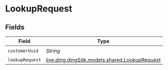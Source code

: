 # LookupRequest


## Fields

| Field                                                                                 | Type                                                                                  | Required                                                                              | Description                                                                           |
| ------------------------------------------------------------------------------------- | ------------------------------------------------------------------------------------- | ------------------------------------------------------------------------------------- | ------------------------------------------------------------------------------------- |
| `customerUuid`                                                                        | *String*                                                                              | :heavy_check_mark:                                                                    | N/A                                                                                   |
| `lookupRequest`                                                                       | [live.ding.dingSdk.models.shared.LookupRequest](../../models/shared/LookupRequest.md) | :heavy_minus_sign:                                                                    | N/A                                                                                   |